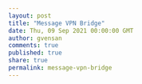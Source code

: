 ```yaml
---
layout: post
title: "Message VPN Bridge"
date: Thu, 09 Sep 2021 00:00:00 GMT
author: gvensan
comments: true
published: true
share: true
permalink: message-vpn-bridge
---
```

